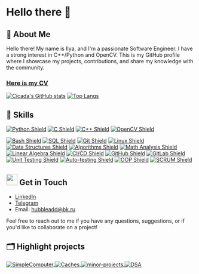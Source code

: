 # Hello there 👋

## 📝 About Me
Hello there! My name is Ilya, and I'm a passionate Software Engineer. I have a strong interest in C++/Python and OpenCV. This is my GitHub profile where I showcase my projects, contributions, and share my knowledge with the community.

### [Here is my CV](./cv.pdf)

[![Cicada's GitHub stats](https://github-readme-stats.vercel.app/api?username=cicada44&theme=dark)](https://github.com/cicada44/github-readme-stats)
[![Top Langs](https://github-readme-stats.vercel.app/api/top-langs/?username=cicada44&langs_count=3&theme=dark)](https://github.com/anuraghazra/github-readme-stats)

## 🔧 Skills

[![Python Shield](https://img.shields.io/badge/Python-3776AB?style=flat-square&logo=python&logoColor=white&color=222222)](https://github.com/cicada44)
[![C Shield](https://img.shields.io/badge/C-00599C?style=flat-square&logo=c&logoColor=white&color=222222)](https://github.com/cicada44)
[![C++ Shield](https://img.shields.io/badge/C++-00599C?style=flat-square&logo=c%2B%2B&logoColor=white&color=222222)](https://github.com/cicada44)
[![OpenCV Shield](https://img.shields.io/badge/OpenCV-5C3EE8?style=flat-square&logo=opencv&logoColor=white&color=222222)](https://github.com/cicada44)

[![Bash Shield](https://img.shields.io/badge/Bash-4EAA25?style=flat-square&logo=gnu-bash&logoColor=white&color=222222)](https://github.com/cicada44)
[![SQL Shield](https://img.shields.io/badge/SQL-4479A1?style=flat-square&logo=postgresql&logoColor=white&color=222222)](https://github.com/cicada44)
[![Git Shield](https://img.shields.io/badge/Git-F05032?style=flat-square&logo=git&logoColor=white&color=222222)](https://github.com/cicada44)
[![Linux Shield](https://img.shields.io/badge/Linux-FCC624?style=flat-square&logo=linux&logoColor=white&color=222222)](https://github.com/cicada44)
[![Data Structures Shield](https://img.shields.io/badge/Data%20Structures-222222?style=flat-square&color=222222)](https://github.com/cicada44)
[![Algorithms Shield](https://img.shields.io/badge/Algorithms-222222?style=flat-square&color=222222)](https://github.com/cicada44)
[![Math Analysis Shield](https://img.shields.io/badge/Math%20Analysis-222222?style=flat-square&color=222222)](https://github.com/cicada44)
[![Linear Algebra Shield](https://img.shields.io/badge/Linear%20Algebra-222222?style=flat-square&color=222222)](https://github.com/cicada44)
[![CI/CD Shield](https://img.shields.io/badge/CI%2FCD-222222?style=flat-square&color=222222)](https://github.com/cicada44)
[![GitHub Shield](https://img.shields.io/badge/GitHub-222222?style=flat-square&logo=github&color=222222)](https://github.com/cicada44)
[![GitLab Shield](https://img.shields.io/badge/GitLab-222222?style=flat-square&logo=gitlab&color=222222)](https://gitlab.com/cicada44)
[![Unit Testing Shield](https://img.shields.io/badge/Unit%20Testing-222222?style=flat-square&color=222222)](https://github.com/cicada44)
[![Auto-testing Shield](https://img.shields.io/badge/Auto--testing-222222?style=flat-square&color=222222)](https://github.com/cicada44)
[![OOP Shield](https://img.shields.io/badge/OOP-222222?style=flat-square&color=222222)](https://github.com/cicada44)
[![SCRUM Shield](https://img.shields.io/badge/SCRUM-222222?style=flat-square&color=222222)](https://github.com/cicada44)


## <img height=30 src="https://github.githubassets.com/images/icons/emoji/unicode/1f4eb.png"/> Get in Touch
- [LinkedIn](https://www.linkedin.com/in/ilya-kireyev-984675273/)
- [Telegram](https://t.me/cicada44)
- Email: hubbleadd@bk.ru

Feel free to reach out to me if you have any questions, suggestions, or if you'd like to collaborate on a project!

## 🗂️ Highlight projects

<a href="https://github.com/cicada44/SimpleComputer">
  <img align="center" src="https://github-readme-stats.vercel.app/api/pin/?username=cicada44&repo=SimpleComputer&show_icons=true&line_height=27&title_color=6aa6f8&text_color=8a919a&icon_color=6aa6f8&bg_color=222222" alt="SimpleComputer" />
</a>
<a href="https://github.com/Caches">
  <img align="center" src="https://github-readme-stats.vercel.app/api/pin/?username=cicada44&repo=caches&show_icons=true&line_height=27&title_color=6aa6f8&text_color=8a919a&icon_color=6aa6f8&bg_color=222222" alt="Caches" />
</a>
<a href="https://github.com/minor-projects">
  <img align="center" src="https://github-readme-stats.vercel.app/api/pin/?username=cicada44&repo=minor-projects&show_icons=true&line_height=27&title_color=6aa6f8&text_color=8a919a&icon_color=6aa6f8&bg_color=222222" alt="minor-projects" />
</a>
<a href="https://github.com/DSA">
  <img align="center" src="https://github-readme-stats.vercel.app/api/pin/?username=cicada44&repo=DSA&show_icons=true&line_height=27&title_color=6aa6f8&text_color=8a919a&icon_color=6aa6f8&bg_color=222222" alt="DSA" />
</a>
